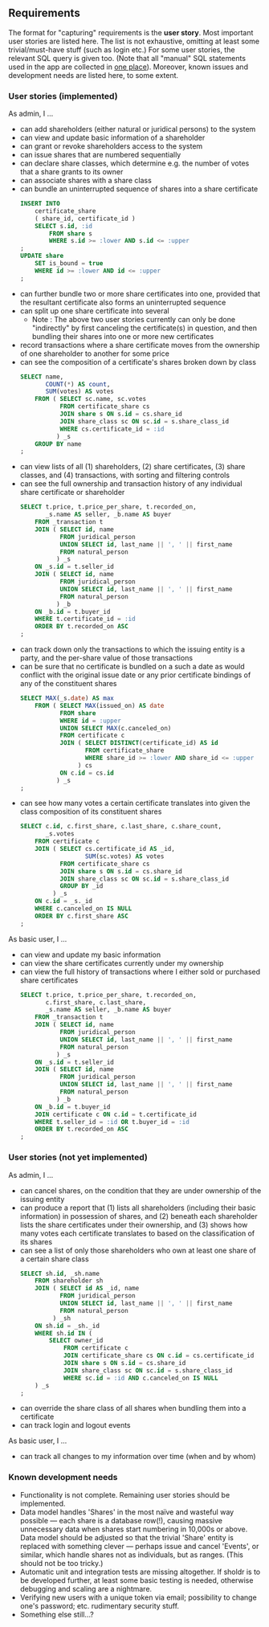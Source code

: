 Requirements
------------
The format for "capturing" requirements is the **user story**. Most important
user stories are listed here. The list is not exhaustive, omitting at least some
trivial/must-have stuff (such as login etc.) For some user stories, the relevant
SQL query is given too. (Note that all "manual" SQL statements used in the app
are collected in [one place](https://github.com/jrnn/sholdr/blob/master/app/sql.py)).
Moreover, known issues and development needs are listed here, to some extent.

### User stories (implemented)
As admin, I ...
- can add shareholders (either natural or juridical persons) to the system
- can view and update basic information of a shareholder
- can grant or revoke shareholders access to the system
- can issue shares that are numbered sequentially
- can declare share classes, which determine e.g. the number of votes that a
  share grants to its owner
- can associate shares with a share class
- can bundle an uninterrupted sequence of shares into a share certificate
  ```sql
  INSERT INTO
      certificate_share
      ( share_id, certificate_id )
      SELECT s.id, :id
          FROM share s
          WHERE s.id >= :lower AND s.id <= :upper
  ;
  UPDATE share
      SET is_bound = true
      WHERE id >= :lower AND id <= :upper
  ;
  ```
- can further bundle two or more share certificates into one, provided that the
  resultant certificate also forms an uninterrupted sequence
- can split up one share certificate into several
  - Note : The above two user stories currently can only be done "indirectly" by
    first canceling the certificate(s) in question, and then bundling their
    shares into one or more new certificates
- record transactions where a share certificate moves from the ownership of one
  shareholder to another for some price
- can see the composition of a certificate's shares broken down by class
  ```sql
  SELECT name,
         COUNT(*) AS count,
         SUM(votes) AS votes
      FROM ( SELECT sc.name, sc.votes
             FROM certificate_share cs
             JOIN share s ON s.id = cs.share_id
             JOIN share_class sc ON sc.id = s.share_class_id
             WHERE cs.certificate_id = :id
            ) _s
      GROUP BY name
  ;
  ```
- can view lists of all (1) shareholders, (2) share certificates, (3) share
  classes, and (4) transactions, with sorting and filtering controls
- can see the full ownership and transaction history of any individual share
  certificate or shareholder
  ```sql
  SELECT t.price, t.price_per_share, t.recorded_on,
         _s.name AS seller, _b.name AS buyer
      FROM _transaction t
      JOIN ( SELECT id, name
             FROM juridical_person
             UNION SELECT id, last_name || ', ' || first_name
             FROM natural_person
            ) _s
      ON _s.id = t.seller_id
      JOIN ( SELECT id, name
             FROM juridical_person
             UNION SELECT id, last_name || ', ' || first_name
             FROM natural_person
            ) _b
      ON _b.id = t.buyer_id
      WHERE t.certificate_id = :id
      ORDER BY t.recorded_on ASC
  ;
  ```
- can track down only the transactions to which the issuing entity is a party,
  and the per-share value of those transactions
- can be sure that no certificate is bundled on a such a date as would conflict
  with the original issue date or any prior certificate bindings of any of the
  constituent shares
  ```sql
  SELECT MAX(_s.date) AS max
      FROM ( SELECT MAX(issued_on) AS date
             FROM share
             WHERE id = :upper
             UNION SELECT MAX(c.canceled_on)
             FROM certificate c
             JOIN ( SELECT DISTINCT(certificate_id) AS id
                    FROM certificate_share
                    WHERE share_id >= :lower AND share_id <= :upper
                  ) cs
             ON c.id = cs.id
            ) _s
  ;
  ```
- can see how many votes a certain certificate translates into given the class
  composition of its constituent shares
  ```sql
  SELECT c.id, c.first_share, c.last_share, c.share_count,
         _s.votes
      FROM certificate c
      JOIN ( SELECT cs.certificate_id AS _id,
                    SUM(sc.votes) AS votes
             FROM certificate_share cs
             JOIN share s ON s.id = cs.share_id
             JOIN share_class sc ON sc.id = s.share_class_id
             GROUP BY _id
           ) _s
      ON c.id = _s._id
      WHERE c.canceled_on IS NULL
      ORDER BY c.first_share ASC
  ;
  ```

As basic user, I ...
- can view and update my basic information
- can view the share certificates currently under my ownership
- can view the full history of transactions where I either sold or purchased
  share certificates
  ```sql
  SELECT t.price, t.price_per_share, t.recorded_on,
         c.first_share, c.last_share,
         _s.name AS seller, _b.name AS buyer
      FROM _transaction t
      JOIN ( SELECT id, name
             FROM juridical_person
             UNION SELECT id, last_name || ', ' || first_name
             FROM natural_person
            ) _s
      ON _s.id = t.seller_id
      JOIN ( SELECT id, name
             FROM juridical_person
             UNION SELECT id, last_name || ', ' || first_name
             FROM natural_person
            ) _b
      ON _b.id = t.buyer_id
      JOIN certificate c ON c.id = t.certificate_id
      WHERE t.seller_id = :id OR t.buyer_id = :id
      ORDER BY t.recorded_on ASC
  ;
  ```

### User stories (not yet implemented)
As admin, I ...
- can cancel shares, on the condition that they are under ownership of the
  issuing entity
- can produce a report that (1) lists all shareholders (including their basic
  information) in possession of shares, and (2) beneath each shareholder lists
  the share certificates under their ownership, and (3) shows how many votes
  each certificate translates to based on the classification of its shares
- can see a list of only those shareholders who own at least one share of a
  certain share class
  ```sql
  SELECT sh.id, _sh.name
      FROM shareholder sh
      JOIN ( SELECT id AS _id, name
             FROM juridical_person
             UNION SELECT id, last_name || ', ' || first_name
             FROM natural_person
           ) _sh
      ON sh.id = _sh._id
      WHERE sh.id IN (
          SELECT owner_id
              FROM certificate c
              JOIN certificate_share cs ON c.id = cs.certificate_id
              JOIN share s ON s.id = cs.share_id
              JOIN share_class sc ON sc.id = s.share_class_id
              WHERE sc.id = :id AND c.canceled_on IS NULL
      ) _s
  ;
  ```
- can override the share class of all shares when bundling them into a
  certificate
- can track login and logout events

As basic user, I ...
- can track all changes to my information over time (when and by whom)

### Known development needs
- Functionality is not complete. Remaining user stories should be implemented.
- Data model handles 'Shares' in the most naïve and wasteful way possible — each
  share is a database row(!), causing massive unnecessary data when shares start
  numbering in 10,000s or above. Data model should be adjusted so that the
  trivial 'Share' entity is replaced with something clever — perhaps issue and
  cancel 'Events', or similar, which handle shares not as individuals, but as
  ranges. (This should not be too tricky.)
- Automatic unit and integration tests are missing altogether. If sholdr is to
  be developed further, at least some basic testing is needed, otherwise
  debugging and scaling are a nightmare.
- Verifying new users with a unique token via email; possibility to change one's
  password; etc. rudimentary security stuff.
- Something else still...?
